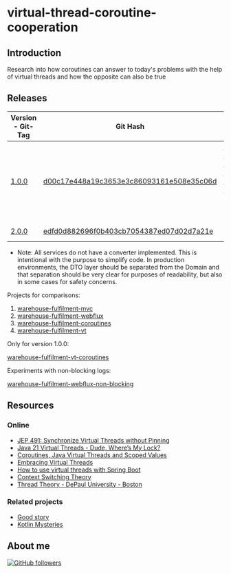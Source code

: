 # virtual-thread-coroutine-cooperation

## Introduction

Research into how coroutines can answer to today's problems with the help of virtual threads and how the opposite can
also be true

## Releases

| Version  - Git-Tag | Git Hash                                                                             | Purpose                                                                                                                                                                                                          |
|--------------------|--------------------------------------------------------------------------------------|------------------------------------------------------------------------------------------------------------------------------------------------------------------------------------------------------------------|
| [1.0.0]()          | [d00c17e448a19c3653e3c86093161e508e35c06d](d00c17e448a19c3653e3c86093161e508e35c06d) | [Could Virtual Threads Cast Away the Usage of Kotlin Coroutines](https://www.scribd.com/presentation/768072685/Could-Virtual-Threads-Cast-Away-the-Usage-of-Kotlin-Coroutines). Just the documentation on Scribd |
| [2.0.0]()          | [edfd0d882696f0b403cb7054387ed07d02d7a21e](edfd0d882696f0b403cb7054387ed07d02d7a21e) | Video Completion                                                                                                                                                                                                 |

* Note: All services do not have a converter implemented. This is intentional with the purpose to simplify code. In
  production environments, the DTO layer should be separated from the Domain and that separation should be very clear
  for purposes of readability, but also in some cases for safety concerns.

Projects for comparisons:

1.  [warehouse-fulfilment-mvc](warehouse-fulfilment-mvc)
2.  [warehouse-fulfilment-webflux](warehouse-fulfilment-webflux)
3.  [warehouse-fulfilment-coroutines](warehouse-fulfilment-coroutines)
4.  [warehouse-fulfilment-vt](warehouse-fulfilment-vt)

Only for version 1.0.0:

[warehouse-fulfilment-vt-coroutines](warehouse-fulfilment-vt-coroutines)

Experiments with non-blocking logs:

[warehouse-fulfilment-webflux-non-blocking](warehouse-fulfilment-webflux-non-blocking)

## Resources

### Online

-  [JEP 491: Synchronize Virtual Threads without Pinning](https://openjdk.org/jeps/491)
-   [Java 21 Virtual Threads - Dude, Where’s My Lock?](https://netflixtechblog.com/java-21-virtual-threads-dude-wheres-my-lock-3052540e231d)
-   [Coroutines, Java Virtual Threads and Scoped Values](https://discuss.kotlinlang.org/t/coroutines-java-virtual-threads-and-scoped-values/28004/2)
-   [Embracing Virtual Threads](https://spring.io/blog/2022/10/11/embracing-virtual-threads)
-   [How to use virtual threads with Spring Boot](https://bell-sw.com/blog/a-guide-to-using-virtual-threads-with-spring-boot)
-   [Context Switching Theory](https://www.ibm.com/docs/en/zvm/7.3?topic=exits-context-switching)
-   [Thread Theory - DePaul University - Boston](https://condor.depaul.edu/glancast/443class/docs/lecFeb05.html)

### Related projects

-   [Good story](https://github.com/jesperancinha/good-story/)
-   [Kotlin Mysteries](https://github.com/jesperancinha/kotlin-mysteries)

## About me

[![GitHub followers](https://img.shields.io/github/followers/jesperancinha.svg?label=Jesperancinha&style=for-the-badge&logo=github&color=grey "GitHub")](https://github.com/jesperancinha)
